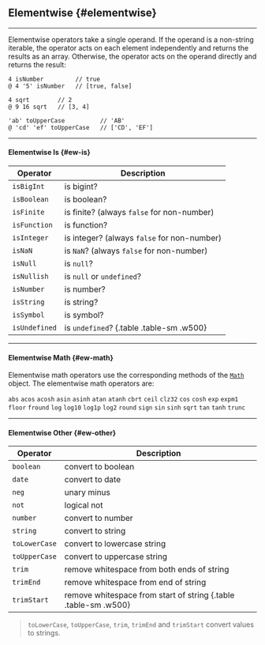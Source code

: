 ## Elementwise {#elementwise}

---

Elementwise operators take a single operand. If the operand is a non-string iterable, the operator acts on each element independently and returns the results as an array. Otherwise, the operator acts on the operand directly and returns the result:

```
4 isNumber         // true
@ 4 '5' isNumber   // [true, false]

4 sqrt        // 2
@ 9 16 sqrt   // [3, 4]

'ab' toUpperCase          // 'AB'
@ 'cd' 'ef' toUpperCase   // ['CD', 'EF']
```

---

#### Elementwise Is {#ew-is}

| Operator      | Description |
|---------------|-------------|
| `isBigInt`    | is bigint? |
| `isBoolean`   | is boolean?|
| `isFinite`    | is finite? (always `false` for non-number) |
| `isFunction`  | is function?|
| `isInteger`   | is integer? (always `false` for non-number) |
| `isNaN`       | is `NaN`? (always `false` for non-number) |
| `isNull`      | is `null`? |
| `isNullish`   | is `null` or `undefined`? |
| `isNumber`    | is number? |
| `isString`    | is string? |
| `isSymbol`    | is symbol? |
| `isUndefined` | is `undefined`? {.table .table-sm .w500} |

---

#### Elementwise Math {#ew-math}

Elementwise math operators use the corresponding methods of the [`Math`](https://developer.mozilla.org/en-US/docs/Web/JavaScript/Reference/Global_Objects/Math) object. The elementwise math operators are: 

`abs` `acos` `acosh` `asin` `asinh` `atan` `atanh` `cbrt` `ceil` `clz32` `cos` `cosh` `exp` `expm1` `floor` `fround` `log` `log10` `log1p` `log2` `round` `sign` `sin` `sinh` `sqrt` `tan` `tanh` `trunc`

---

#### Elementwise Other {#ew-other}

| Operator        | Description |
|-----------------|-------------|
| `boolean`      | convert to boolean |
| `date`         | convert to date |
| `neg`          | unary minus |
| `not`          | logical not |
| `number`       | convert to number |
| `string`       | convert to string |
| `toLowerCase`  | convert to lowercase string |
| `toUpperCase`  | convert to uppercase string |
| `trim`         | remove whitespace from both ends of string |
| `trimEnd`      | remove whitespace from end of string |
| `trimStart`    | remove whitespace from start of string {.table .table-sm .w500} |

> `toLowerCase`, `toUpperCase`, `trim`, `trimEnd` and `trimStart` convert values to strings.